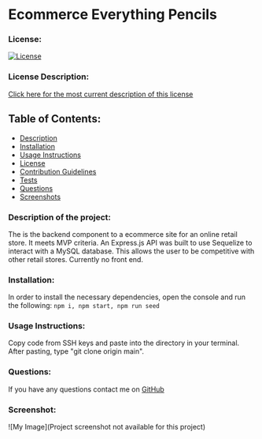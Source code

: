 # Ecommerce Everything Pencils
### License:
[![License](https://img.shields.io/badge/License-MIT-green.svg)](https://opensource.org/licenses/MIT) 
### License Description:
[Click here for the most current description of this license](https://opensource.org/licenses/MIT)

## Table of Contents: 
* [Description](#description)
* [Installation](#installation)
* [Usage Instructions](#usage-instructions)
* [License](#license)
* [Contribution Guidelines](#contribution-guidelines)
* [Tests](#tests)
* [Questions](#questions)
* [Screenshots](#screenshot)
### Description of the project:
The is the backend component to a ecommerce site for an online retail store. It meets MVP criteria. An Express.js API was built to use Sequelize to interact with a MySQL database. This allows the user to be competitive with other retail stores. Currently no front end.

### Installation:
In order to install the necessary dependencies, open the console and run the following:
```npm i, npm start, npm run seed```

### Usage Instructions:
Copy code from SSH keys and paste into the directory in your terminal. After pasting, type "git clone origin main".

### Questions:
If you have any questions contact me on [GitHub](https://github.com/AmberZimmerman) 

### Screenshot:
![My Image](Project screenshot not available for this project) 
